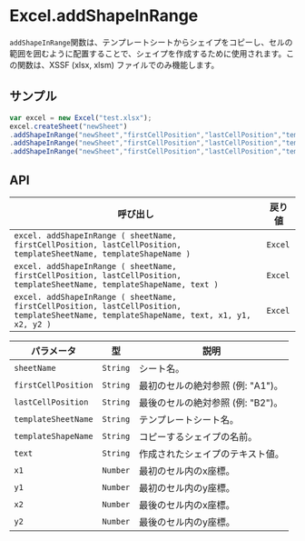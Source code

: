 # Excel.addShapeInRange

`addShapeInRange`関数は、テンプレートシートからシェイプをコピーし、セルの範囲を囲むように配置することで、シェイプを作成するために使用されます。この関数は、XSSF (xlsx, xlsm) ファイルでのみ機能します。

## サンプル

```javascript
var excel = new Excel("test.xlsx");
excel.createSheet("newSheet")
.addShapeInRange("newSheet","firstCellPosition","lastCellPosition","templateSheet","shapeName")
.addShapeInRange("newSheet","firstCellPosition","lastCellPosition","templateSheet","shapeName","text")
.addShapeInRange("newSheet","firstCellPosition","lastCellPosition","templateSheet","shapeName","text",20,20,40,40);	// テンプレートシートのシェイプをコピーして線のようなシェイプを作成する場合
```

## API

| 呼び出し | 戻り値 |
|---|---|
| `excel. addShapeInRange ( sheetName, firstCellPosition, lastCellPosition, templateSheetName, templateShapeName )` | `Excel` |
| `excel. addShapeInRange ( sheetName, firstCellPosition, lastCellPosition, templateSheetName, templateShapeName, text )` | `Excel` |
| `excel. addShapeInRange ( sheetName, firstCellPosition, lastCellPosition, templateSheetName, templateShapeName, text, x1, y1, x2, y2 )` | `Excel` |

| パラメータ | 型 | 説明 |
|---|---|---|
| `sheetName` | `String` | シート名。 |
| `firstCellPosition` | `String` | 最初のセルの絶対参照 (例: "A1")。 |
| `lastCellPosition` | `String` | 最後のセルの絶対参照 (例: "B2")。 |
| `templateSheetName` | `String` | テンプレートシート名。 |
| `templateShapeName` | `String` | コピーするシェイプの名前。 |
| `text` | `String` | 作成されたシェイプのテキスト値。 |
| `x1` | `Number` | 最初のセル内のx座標。 |
| `y1` | `Number` | 最初のセル内のy座標。 |
| `x2` | `Number` | 最後のセル内のx座標。 |
| `y2` | `Number` | 最後のセル内のy座標。 |